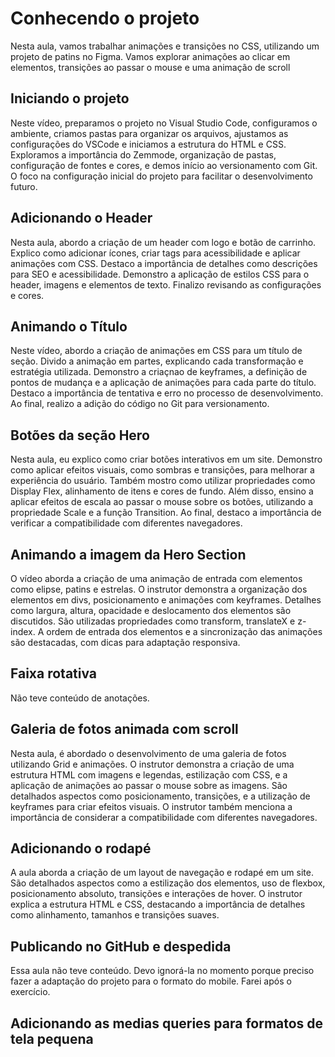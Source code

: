 # Conhecendo o projeto
Nesta aula, vamos trabalhar animações e transições no CSS, utilizando um projeto de patins no Figma. Vamos explorar animações ao clicar em elementos, transições ao passar o mouse e uma animação de scroll

## Iniciando o projeto
Neste vídeo, preparamos o projeto no Visual Studio Code, configuramos o ambiente, criamos pastas para organizar os arquivos, ajustamos as configurações do VSCode e iniciamos a estrutura do HTML e CSS. Exploramos a importância do Zemmode, organização de pastas, configuração de fontes e cores, e demos início ao versionamento com Git. O foco na configuração inicial do projeto para facilitar o desenvolvimento futuro.

## Adicionando o Header
Nesta aula, abordo a criação de um header com logo e botão de carrinho. Explico como adicionar ícones, criar tags para acessibilidade e aplicar animações com CSS. Destaco a importância de detalhes como descrições para SEO e acessibilidade. Demonstro a aplicação de estilos CSS para o header, imagens e elementos de texto. Finalizo revisando as configurações e cores.

## Animando o Título
Neste vídeo, abordo a criação de animações em CSS para um título de seção. Divido a animação em partes, explicando cada transformação e estratégia utilizada. Demonstro a criaçnao de keyframes, a definição de pontos de mudança e a aplicação de animações para cada parte do título. Destaco a importância de tentativa e erro no processo de desenvolvimento. Ao final, realizo a adição do código no Git para versionamento.

## Botões da seção Hero
Nesta aula, eu explico como criar botões interativos em um site. Demonstro como aplicar efeitos visuais, como sombras e transições, para melhorar a experiência do usuário. Também mostro como utilizar propriedades como Display Flex, alinhamento de itens e cores de fundo. Além disso, ensino a aplicar efeitos de escala ao passar o mouse sobre os botões, utilizando a propriedade Scale e a função Transition. Ao final, destaco a importância de verificar a compatibilidade com diferentes navegadores.

## Animando a imagem da Hero Section
O vídeo aborda a criação de uma animação de entrada com elementos como elipse, patins e estrelas. O instrutor demonstra a organização dos elementos em divs, posicionamento e animações com keyframes. Detalhes como largura, altura, opacidade e deslocamento dos elementos são discutidos. São utilizadas propriedades como transform, translateX e z-index. A ordem de entrada dos elementos e a sincronização das animações são destacadas, com dicas para adaptação responsiva.

## Faixa rotativa
Não teve conteúdo de anotações.

## Galeria de fotos animada com scroll
Nesta aula, é abordado o desenvolvimento de uma galeria de fotos utilizando Grid e animações. O instrutor demonstra a criação de uma estrutura HTML com imagens e legendas, estilização com CSS, e a aplicação de animações ao passar o mouse sobre as imagens. São detalhados aspectos como posicionamento, transições, e a utilização de keyframes para criar efeitos visuais. O instrutor também menciona a importância de considerar a compatibilidade com diferentes navegadores.

## Adicionando o rodapé
A aula aborda a criação de um layout de navegação e rodapé em um site. São detalhados aspectos como a estilização dos elementos, uso de flexbox, posicionamento absoluto, transições e interações de hover. O instrutor explica a estrutura HTML e CSS, destacando a importância de detalhes como alinhamento, tamanhos e transições suaves.

## Publicando no GitHub e despedida
Essa aula não teve conteúdo. Devo ignorá-la no momento porque preciso fazer a adaptação do projeto para o formato do mobile. Farei após o exercício.

## Adicionando as medias queries para formatos de tela pequena